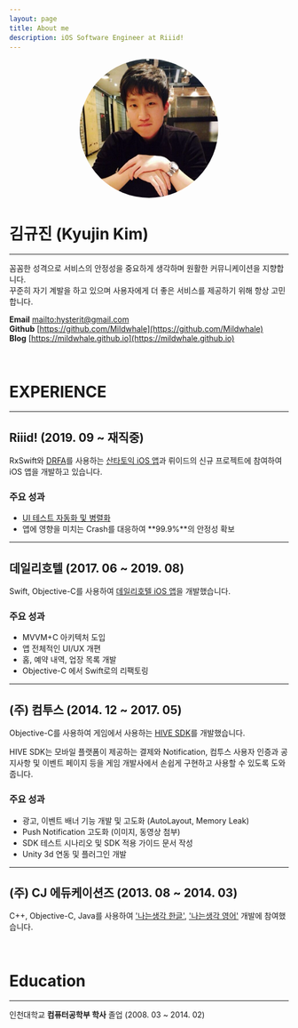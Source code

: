 ```yaml
---
layout: page
title: About me
description: iOS Software Engineer at Riiid!
---
```


<center><img src="/assets/images/waynekim.png" width="250" height="250" style="border-radius:50%"></center>

# **김규진 (Kyujin Kim)**
---
꼼꼼한 성격으로 서비스의 안정성을 중요하게 생각하며 원활한 커뮤니케이션을 지향합니다.  
꾸준히 자기 계발을 하고 있으며 사용자에게 더 좋은 서비스를 제공하기 위해 항상 고민합니다.

**Email** <mailto:hysterit@gmail.com>  
**Github** [https://github.com/Mildwhale](https://github.com/Mildwhale)  
**Blog** [https://mildwhale.github.io](https://mildwhale.github.io)  

<br/>

# **EXPERIENCE**
---
## Riiid! (2019. 09 ~ 재직중)
RxSwift와 [DRFA](https://github.com/geppetto-ios/Geppetto)를 사용하는 [산타토익 iOS 앱](https://apps.apple.com/kr/app/산타토익-비인간적-점수상승/id1148006701)과 뤼이드의 신규 프로젝트에 참여하여 iOS 앱을 개발하고 있습니다.

### 주요 성과
- [UI 테스트 자동화 및 병렬화](https://riiid.github.io/2019-12-02/iOS-parallel-ui-testing/)
- 앱에 영향을 미치는 Crash를 대응하여 **99.9%**의 안정성 확보  

---

## 데일리호텔 (2017. 06 ~ 2019. 08)
Swift, Objective-C를 사용하여 [데일리호텔 iOS 앱](https://apps.apple.com/kr/app/id742186886)을 개발했습니다.  

### 주요 성과
- MVVM+C 아키텍처 도입
- 앱 전체적인 UI/UX 개편
- 홈, 예약 내역, 업장 목록 개발
- Objective-C 에서 Swift로의 리팩토링

---

## (주) 컴투스 (2014. 12 ~ 2017. 05)
Objective-C를 사용하여 게임에서 사용하는 [HIVE SDK](http://developers.withhive.com)를 개발했습니다.

HIVE SDK는 모바일 플랫폼이 제공하는 결제와 Notification, 컴투스 사용자 인증과 공지사항 및 이벤트 페이지 등을 게임 개발사에서 손쉽게 구현하고 사용할 수 있도록 도와줍니다.

### 주요 성과
- 광고, 이벤트 배너 기능 개발 및 고도화 (AutoLayout, Memory Leak)
- Push Notification 고도화 (이미지, 동영상 첨부)
- SDK 테스트 시나리오 및 SDK 적용 가이드 문서 작성
- Unity 3d 연동 및 플러그인 개발

---

## (주) CJ 에듀케이션즈 (2013. 08 ~ 2014. 03)
C++, Objective-C, Java를 사용하여 ['나는생각 한글'](https://www.youtube.com/watch?v=0GNEoqaUevs), ['나는생각 영어'](https://www.youtube.com/watch?v=Yjl8Pceo0Zs) 개발에 참여했습니다.

<br/>

# **Education**
---
인천대학교 **컴퓨터공학부 학사** 졸업 (2008. 03 ~ 2014. 02)
